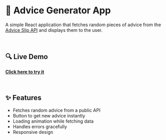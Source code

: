 # 📝 Advice Generator App

A simple React application that fetches random pieces of advice from the [Advice Slip API](https://api.adviceslip.com/) and displays them to the user.  

<br/>

## 🔍 Live Demo  
[**Click here to try it**](https://tangerine-gumdrop-59f2f2.netlify.app)

<br/>


## ✨ Features
- Fetches random advice from a public API  
- Button to get new advice instantly  
- Loading animation while fetching data  
- Handles errors gracefully  
- Responsive design




